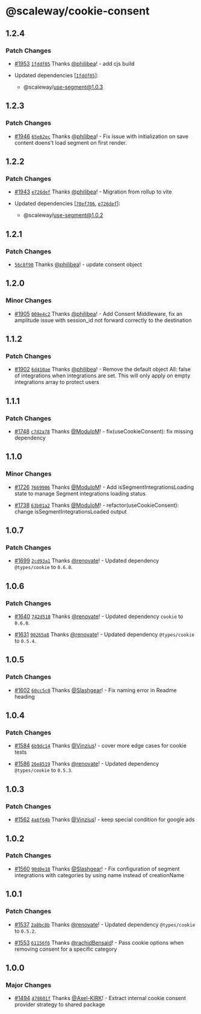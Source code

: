 # @scaleway/cookie-consent

## 1.2.4

### Patch Changes

- [#1953](https://github.com/scaleway/scaleway-lib/pull/1953) [`1fddf05`](https://github.com/scaleway/scaleway-lib/commit/1fddf0515851908b094f983b05b3d87af8eef433) Thanks [@philibea](https://github.com/philibea)! - add cjs build

- Updated dependencies [[`1fddf05`](https://github.com/scaleway/scaleway-lib/commit/1fddf0515851908b094f983b05b3d87af8eef433)]:
  - @scaleway/use-segment@1.0.3

## 1.2.3

### Patch Changes

- [#1946](https://github.com/scaleway/scaleway-lib/pull/1946) [`65e62ec`](https://github.com/scaleway/scaleway-lib/commit/65e62ec0de2aacc22db09debded47bcbd0cd4eb1) Thanks [@philibea](https://github.com/philibea)! - Fix issue with initialization on save content doens't load segment on first render.

## 1.2.2

### Patch Changes

- [#1943](https://github.com/scaleway/scaleway-lib/pull/1943) [`e726def`](https://github.com/scaleway/scaleway-lib/commit/e726def8e0cb4593f800f9acecca51b173ae907a) Thanks [@philibea](https://github.com/philibea)! - Migration from rollup to vite

- Updated dependencies [[`70ef706`](https://github.com/scaleway/scaleway-lib/commit/70ef706667e6cdb91d58ecd7d36e4770b9cf1943), [`e726def`](https://github.com/scaleway/scaleway-lib/commit/e726def8e0cb4593f800f9acecca51b173ae907a)]:
  - @scaleway/use-segment@1.0.2

## 1.2.1

### Patch Changes

- [`56c8f90`](https://github.com/scaleway/scaleway-lib/commit/56c8f90d8ea35b9ba7158cd1d0ae440e63685509) Thanks [@philibea](https://github.com/philibea)! - update consent object

## 1.2.0

### Minor Changes

- [#1905](https://github.com/scaleway/scaleway-lib/pull/1905) [`009e4c2`](https://github.com/scaleway/scaleway-lib/commit/009e4c234db1b8e0dc07aa830d0980ece0a1ee0d) Thanks [@philibea](https://github.com/philibea)! - Add Consent Middleware, fix an amplitude issue with session_id not forward correctly to the destination

## 1.1.2

### Patch Changes

- [#1902](https://github.com/scaleway/scaleway-lib/pull/1902) [`6d410ae`](https://github.com/scaleway/scaleway-lib/commit/6d410ae22456909e84b2e2c332f2887e1ebc0509) Thanks [@philibea](https://github.com/philibea)! - Remove the default object All: false of integrations when integrations are set. This will only apply on empty integrations array to protect users

## 1.1.1

### Patch Changes

- [#1748](https://github.com/scaleway/scaleway-lib/pull/1748) [`c7d2a78`](https://github.com/scaleway/scaleway-lib/commit/c7d2a785762f5aa78948f5905e4a2838545a7e14) Thanks [@ModuloM](https://github.com/ModuloM)! - fix(useCookieConsent): fix missing dependency

## 1.1.0

### Minor Changes

- [#1726](https://github.com/scaleway/scaleway-lib/pull/1726) [`7669906`](https://github.com/scaleway/scaleway-lib/commit/76699066084b09de9c5da877c6f3be71a47024a5) Thanks [@ModuloM](https://github.com/ModuloM)! - Add isSegmentIntegrationsLoading state to manage Segment integrations loading status

- [#1738](https://github.com/scaleway/scaleway-lib/pull/1738) [`63b01a2`](https://github.com/scaleway/scaleway-lib/commit/63b01a24418ea68889db60e6a6efb48651310917) Thanks [@ModuloM](https://github.com/ModuloM)! - refactor(useCookieConsent): change isSegmentIntegrationsLoaded output

## 1.0.7

### Patch Changes

- [#1699](https://github.com/scaleway/scaleway-lib/pull/1699) [`2cd93a1`](https://github.com/scaleway/scaleway-lib/commit/2cd93a17b784910b5635e7571b311312c35a42ec) Thanks [@renovate](https://github.com/apps/renovate)! - Updated dependency `@types/cookie` to `0.6.0`.

## 1.0.6

### Patch Changes

- [#1640](https://github.com/scaleway/scaleway-lib/pull/1640) [`742d510`](https://github.com/scaleway/scaleway-lib/commit/742d510f07f3a71402387146ffffe8477913762f) Thanks [@renovate](https://github.com/apps/renovate)! - Updated dependency `cookie` to `0.6.0`.

- [#1631](https://github.com/scaleway/scaleway-lib/pull/1631) [`90265a8`](https://github.com/scaleway/scaleway-lib/commit/90265a81a8da00deec381c3d948d1b730ee4bb4a) Thanks [@renovate](https://github.com/apps/renovate)! - Updated dependency `@types/cookie` to `0.5.4`.

## 1.0.5

### Patch Changes

- [#1602](https://github.com/scaleway/scaleway-lib/pull/1602) [`60cc5c0`](https://github.com/scaleway/scaleway-lib/commit/60cc5c07c8387a0feee84ca9d7d07deb16177a17) Thanks [@Slashgear](https://github.com/Slashgear)! - Fix naming error in Readme heading

## 1.0.4

### Patch Changes

- [#1584](https://github.com/scaleway/scaleway-lib/pull/1584) [`6b9dc14`](https://github.com/scaleway/scaleway-lib/commit/6b9dc147d24ed9716ea1c006521ef99f0e90ccf2) Thanks [@Vinzius](https://github.com/Vinzius)! - cover more edge cases for cookie tests

- [#1586](https://github.com/scaleway/scaleway-lib/pull/1586) [`26e8519`](https://github.com/scaleway/scaleway-lib/commit/26e85191abf57fc2daa35a262238f9a824a12d7f) Thanks [@renovate](https://github.com/apps/renovate)! - Updated dependency `@types/cookie` to `0.5.3`.

## 1.0.3

### Patch Changes

- [#1562](https://github.com/scaleway/scaleway-lib/pull/1562) [`4a6f64b`](https://github.com/scaleway/scaleway-lib/commit/4a6f64b3eb9030f10c26b006905998eef88220ca) Thanks [@Vinzius](https://github.com/Vinzius)! - keep special condition for google ads

## 1.0.2

### Patch Changes

- [#1560](https://github.com/scaleway/scaleway-lib/pull/1560) [`90d0e18`](https://github.com/scaleway/scaleway-lib/commit/90d0e183b92e059026c4453a62a1309cdd1afbf0) Thanks [@Slashgear](https://github.com/Slashgear)! - Fix configuration of segment integrations with categories by using name instead of creationName

## 1.0.1

### Patch Changes

- [#1537](https://github.com/scaleway/scaleway-lib/pull/1537) [`2a8bc8b`](https://github.com/scaleway/scaleway-lib/commit/2a8bc8b11fc23ba4bc2bf2b90b64dbce8ffd4d0c) Thanks [@renovate](https://github.com/apps/renovate)! - Updated dependency `@types/cookie` to `0.5.2`.

- [#1553](https://github.com/scaleway/scaleway-lib/pull/1553) [`61156f6`](https://github.com/scaleway/scaleway-lib/commit/61156f6656c1707d260eaece0ea1713fdcf7946e) Thanks [@rachidBensaid](https://github.com/rachidBensaid)! - Pass cookie options when removing consent for a specific category

## 1.0.0

### Major Changes

- [#1494](https://github.com/scaleway/scaleway-lib/pull/1494) [`478601f`](https://github.com/scaleway/scaleway-lib/commit/478601fd2451791ed2c6a6827f269cb2a543bc88) Thanks [@Axel-KIRK](https://github.com/Axel-KIRK)! - Extract internal cookie consent provider strategy to shared package

